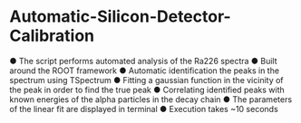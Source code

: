 # Automatic-Silicon-Detector-Calibration

● The script performs automated analysis of the Ra226 spectra
● Built around the ROOT framework
● Automatic identification the peaks in the spectrum using TSpectrum
● Fitting a gaussian function in the vicinity of the peak in order to find the true peak
● Correlating identified peaks with known energies of the alpha particles in the decay chain
● The parameters of the linear fit are displayed in terminal
● Execution takes ~10 seconds
